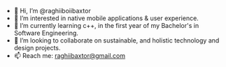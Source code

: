 - 👋 Hi, I’m @raghiiboiibaxtor
- 👀 I’m interested in native mobile applications & user experience.
- 🌱 I’m currently learning c++, in the first year of my Bachelor's in Software Engineering.
- 💞️ I’m looking to collaborate on sustainable, and holistic technology and design projects.
- 📫 Reach me: raghiibaxtor@gmail.com

<!---
raghiiboiibaxtor/raghiiboiibaxtor is a ✨ special ✨ repository because its `README.md` (this file) appears on your GitHub profile.
You can click the Preview link to take a look at your changes.
--->
